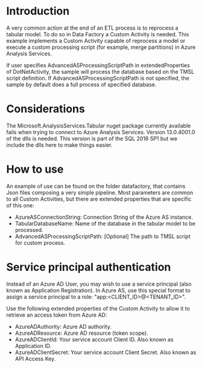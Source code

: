 # Introduction
A very common action at the end of an ETL process is to reprocess a tabular model. To do so in Data Factory a Custom Activity is needed.
This example implements a Custom Activity capable of reprocess a model or execute a custom processing script (for example, merge partitions) in Azure Analysis Services. 

If user specifies AdvancedASProcessingScriptPath in extendedProperties of DotNetActivity, the sample will process the database based on the TMSL script definition.
If AdvancedASProcessingScriptPath is not specified, the sample by default does a full process of specified database. 


# Considerations
The Microsoft.AnalysisServices.Tabular nuget package currently available fails when trying to connect to Azure Analysis Services.
Version 13.0.4001.0 of the dlls is needed. This version is part of the SQL 2016 SP1 but we include the dlls here to make things easier.

# How to use
An example of use can be found on the folder datafactory, that contains Json files composing a very simple pipeline.
Most parameters are common to all Custom Activities, but there are extended properties that are specific of this one:

- AzureASConnectionString: Connection String of the Azure AS instance.
- TabularDatabaseName: Name of the database in the tabular model to be processed.
- AdvancedASProcessingScriptPath: [Optional] The path to TMSL script for custom process. 

# Service principal authentication
Instead of an Azure AD User, you may wish to use a service principal (also known as Application Registration).
In Azure AS, use this special format to assign a service principal to a role: "app:<CLIENT_ID>@<TENANT_ID>".

Use the following extended properties of the Custom Activity to allow it to retrieve an access token from Azure AD:

- AzureADAuthority: Azure AD authority.
- AzureADResource: Azure AD resource (token scope).
- AzureADClientId: Your service account Client ID. Also known as Application ID.
- AzureADClientSecret: Your service account Client Secret. Also known as API Access Key.

